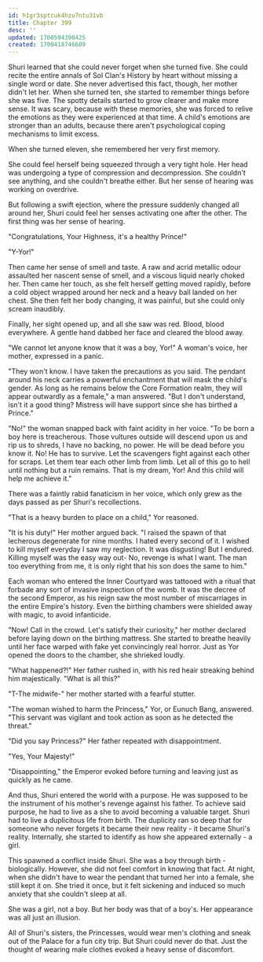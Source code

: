 ```yaml
---
id: h1gr3sptcuk4hzu7ntu31vb
title: Chapter 399
desc: ''
updated: 1700594390425
created: 1700418746689
---
```


Shuri learned that she could never forget when she turned five. She could recite the entire annals of Sol Clan's History by heart without missing a single word or date. She never advertised this fact, though, her mother didn't let her. When she turned ten, she started to remember things before she was five. The spotty details started to grow clearer and make more sense. It was scary, because with these memories, she was forced to relive the emotions as they were experienced at that time. A child's emotions are stronger than an adults, because there aren't psychological coping mechanisms to limit excess.

When she turned eleven, she remembered her very first memory.

She could feel herself being squeezed through a very tight hole. Her head was undergoing a type of compression and decompression. She couldn't see anything, and she couldn't breathe either. But her sense of hearing was working on overdrive.

But following a swift ejection, where the pressure suddenly changed all around her, Shuri could feel her senses activating one after the other. The first thing was her sense of hearing.

"Congratulations, Your Highness, it's a healthy Prince!"

"Y-Yor!"

Then came her sense of smell and taste. A raw and acrid metallic odour assaulted her nascent sense of smell, and a viscous liquid nearly choked her. Then came her touch, as she felt herself getting moved rapidly, before a cold object wrapped around her neck and a heavy ball landed on her chest. She then felt her body changing, it was painful, but she could only scream inaudibly.

Finally, her sight opened up, and all she saw was red. Blood, blood everywhere. A gentle hand dabbed her face and cleared the blood away.

"We cannot let anyone know that it was a boy, Yor!" A woman's voice, her mother, expressed in a panic.

"They won't know. I have taken the precautions as you said. The pendant around his neck carries a powerful enchantment that will mask the child's gender. As long as he remains below the Core Formation realm, they will appear outwardly as a female," a man answered. "But I don't understand, isn't it a good thing? Mistress will have support since she has birthed a Prince."

"No!" the woman snapped back with faint acidity in her voice. "To be born a boy here is treacherous. Those vultures outside will descend upon us and rip us to shreds, I have no backing, no power. He will be dead before you know it. No! He has to survive. Let the scavengers fight against each other for scraps. Let them tear each other limb from limb. Let all of this go to hell until nothing but a ruin remains. That is my dream, Yor! And this child will help me achieve it."

There was a faintly rabid fanaticism in her voice, which only grew as the days passed as per Shuri's recollections.

"That is a heavy burden to place on a child," Yor reasoned.

"It is his duty!" Her mother argued back. "I raised the spawn of that lecherous degenerate for nine months. I hated every second of it. I wished to kill myself everyday I saw my reglection. It was disgusting! But I endured. Killing myself was the easy way out- No, revenge is what I want. The man too everything from me, it is only right that his son does the same to him."

Each woman who entered the Inner Courtyard was tattooed with a ritual that forbade any sort of invasive inspection of the womb. It was the decree of the second Emperor, as his reign saw the most number of miscarriages in the entire Empire's history. Even the birthing chambers were shielded away with magic, to avoid infanticide.

"Now! Call in the crowd. Let's satisfy their curiosity," her mother declared before laying down on the birthing mattress. She started to breathe heavily until her face warped with fake yet convincingly real horror. Just as Yor opened the doors to the chamber, she shrieked loudly.

"What happened?!" Her father rushed in, with his red heair streaking behind him majestically. "What is all this?"

"T-The midwife-" her mother started with a fearful stutter.

"The woman wished to harm the Princess," Yor, or Eunuch Bang, answered. "This servant was vigilant and took action as soon as he detected the threat."

"Did you say Princess?" Her father repeated with disappointment.

"Yes, Your Majesty!"

"Disappointing," the Emperor evoked before turning and leaving just as quickly as he came.

And thus, Shuri entered the world with a purpose. He was supposed to be the instrument of his mother's revenge against his father. To achieve said purpose, he had to live as a she to avoid becoming a valuable target. Shuri had to live a duplicitous life from birth. The duplicity ran so deep that for someone who never forgets it became their new reality - it became Shuri's reality. Internally, she started to identify as how she appeared externally - a girl.

This spawned a conflict inside Shuri. She was a boy through birth - biologically. However, she did not feel comfort in knowing that fact. At night, when she didn't have to wear the pendant that turned her into a female, she still kept it on. She tried it once, but it felt sickening and induced so much anxiety that she couldn't sleep at all.

She was a girl, not a boy. But her body was that of a boy's. Her appearance was all just an illusion.

All of Shuri's sisters, the Princesses, would wear men's clothing and sneak out of the Palace for a fun city trip. But Shuri could never do that. Just the thought of wearing male clothes evoked a heavy sense of discomfort.